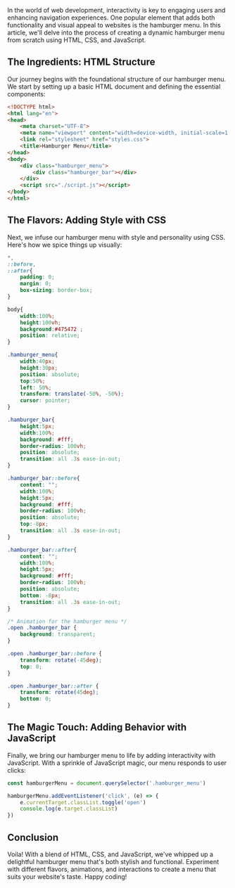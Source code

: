 In the world of web development, interactivity is key to engaging users and enhancing navigation experiences. One popular element that adds both functionality and visual appeal to websites is the hamburger menu. In this article, we'll delve into the process of creating a dynamic hamburger menu from scratch using HTML, CSS, and JavaScript.

## The Ingredients: HTML Structure
Our journey begins with the foundational structure of our hamburger menu. We start by setting up a basic HTML document and defining the essential components:

```html
<!DOCTYPE html>
<html lang="en">
<head>
    <meta charset="UTF-8">
    <meta name="viewport" content="width=device-width, initial-scale=1.0">
    <link rel="stylesheet" href="styles.css">
    <title>Hamburger Menu</title>
</head>
<body>
    <div class="hamburger_menu">
        <div class="hamburger_bar"></div>
    </div>
    <script src="./script.js"></script>
</body>
</html>
```

## The Flavors: Adding Style with CSS
Next, we infuse our hamburger menu with style and personality using CSS. Here's how we spice things up visually:

```css
*,
::before,
::after{
    padding: 0;
    margin: 0;
    box-sizing: border-box;
}

body{
    width:100%;
    height:100vh;
    background:#475472 ;
    position: relative;
}

.hamburger_menu{
    width:40px;
    height:30px;
    position: absolute;
    top:50%;
    left: 50%;
    transform: translate(-50%, -50%);
    cursor: pointer;
}

.hamburger_bar{
    height:5px;
    width:100%;
    background: #fff;
    border-radius: 100vh;
    position: absolute;
    transition: all .3s ease-in-out;
}

.hamburger_bar::before{
    content: "";
    width:100%;
    height:5px;
    background: #fff;
    border-radius: 100vh;
    position: absolute;
    top:-8px;
    transition: all .3s ease-in-out;
}

.hamburger_bar::after{
    content: "";
    width:100%;
    height:5px;
    background: #fff;
    border-radius: 100vh;
    position: absolute;
    bottom: -8px;
    transition: all .3s ease-in-out;
}

/* Animation for the hamburger menu */
.open .hamburger_bar {
    background: transparent;
}

.open .hamburger_bar::before {
    transform: rotate(-45deg);
    top: 0;
}

.open .hamburger_bar::after {
    transform: rotate(45deg);
    bottom: 0;
}
```

## The Magic Touch: Adding Behavior with JavaScript
Finally, we bring our hamburger menu to life by adding interactivity with JavaScript. With a sprinkle of JavaScript magic, our menu responds to user clicks:

```javascript
const hamburgerMenu = document.querySelector('.hamburger_menu')

hamburgerMenu.addEventListener('click', (e) => {
    e.currentTarget.classList.toggle('open')
    console.log(e.target.classList)
})
```

## Conclusion
Voila! With a blend of HTML, CSS, and JavaScript, we've whipped up a delightful hamburger menu that's both stylish and functional. Experiment with different flavors, animations, and interactions to create a menu that suits your website's taste. Happy coding!
